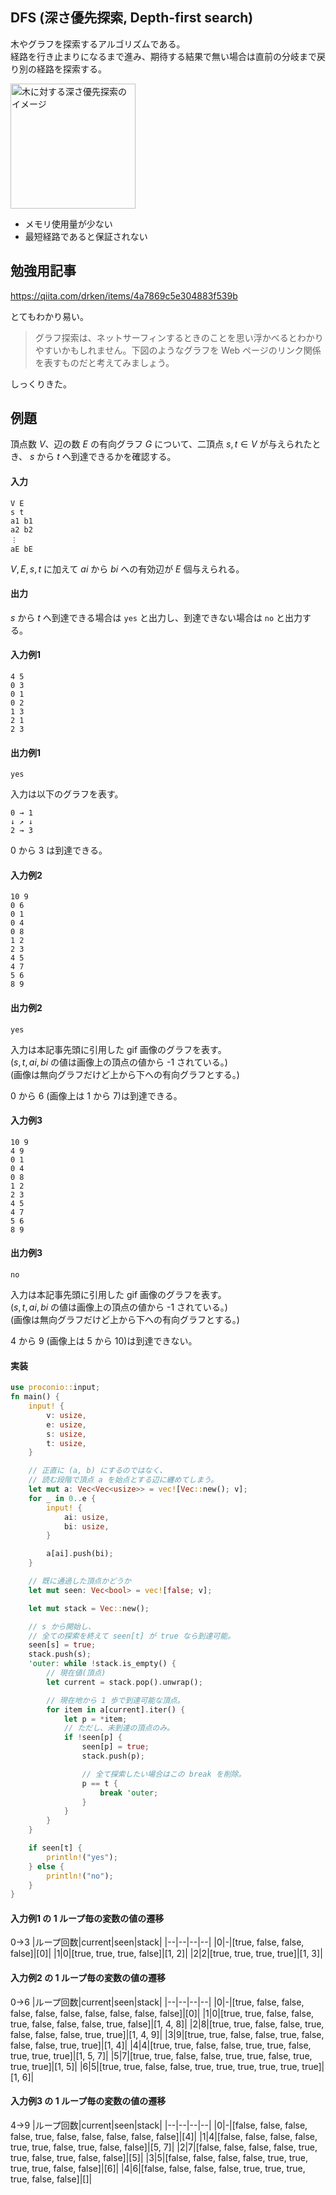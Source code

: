 ## DFS (深さ優先探索, Depth-first search)

木やグラフを探索するアルゴリズムである。  
経路を行き止まりになるまで進み、期待する結果で無い場合は直前の分岐まで戻り別の経路を探索する。

<a href="https://en.wikipedia.org/wiki/File:Depth-First-Search.gif"><img width="200px" alt="木に対する深さ優先探索のイメージ" src="https://upload.wikimedia.org/wikipedia/commons/7/7f/Depth-First-Search.gif"></a>
* メモリ使用量が少ない
* 最短経路であると保証されない


## 勉強用記事

https://qiita.com/drken/items/4a7869c5e304883f539b

とてもわかり易い。

> グラフ探索は、ネットサーフィンするときのことを思い浮かべるとわかりやすいかもしれません。下図のようなグラフを Web ページのリンク関係を表すものだと考えてみましょう。

しっくりきた。

## 例題
頂点数 $V$、辺の数 $E$ の有向グラフ $G$ について、二頂点 $s, t \in V$ が与えられたとき、
$s$ から $t$ へ到達できるかを確認する。

#### 入力
```
V E
s t
a1 b1
a2 b2
︙
aE bE
```
$V, E, s, t$ に加えて $ai$ から $bi$ への有効辺が $E$ 個与えられる。

#### 出力
$s$ から $t$ へ到達できる場合は `yes` と出力し、到達できない場合は `no` と出力する。


#### 入力例1
```
4 5
0 3
0 1
0 2
1 3
2 1
2 3
```

#### 出力例1
```
yes
```
入力は以下のグラフを表す。
```
0 → 1
↓ ↗ ↓
2 → 3
```
0 から 3 は到達できる。

#### 入力例2
```
10 9
0 6
0 1
0 4
0 8
1 2
2 3
4 5
4 7
5 6
8 9
```

#### 出力例2
```
yes
```
入力は本記事先頭に引用した gif 画像のグラフを表す。  
($s, t, ai, bi$ の値は画像上の頂点の値から -1 されている。)  
(画像は無向グラフだけど上から下への有向グラフとする。)

0 から 6 (画像上は 1 から 7)は到達できる。

#### 入力例3
```
10 9
4 9
0 1
0 4
0 8
1 2
2 3
4 5
4 7
5 6
8 9
```

#### 出力例3
```
no
```
入力は本記事先頭に引用した gif 画像のグラフを表す。  
($s, t, ai, bi$ の値は画像上の頂点の値から -1 されている。)  
(画像は無向グラフだけど上から下への有向グラフとする。)

4 から 9 (画像上は 5 から 10)は到達できない。

#### 実装
```rust
use proconio::input;
fn main() {
    input! {
        v: usize,
        e: usize,
        s: usize,
        t: usize,
    }

    // 正直に (a, b) にするのではなく、
    // 読む段階で頂点 a を始点とする辺に纏めてしまう。
    let mut a: Vec<Vec<usize>> = vec![Vec::new(); v];
    for _ in 0..e {
        input! {
            ai: usize,
            bi: usize,
        }

        a[ai].push(bi);
    }

    // 既に通過した頂点かどうか
    let mut seen: Vec<bool> = vec![false; v];

    let mut stack = Vec::new();

    // s から開始し、
    // 全ての探索を終えて seen[t] が true なら到達可能。
    seen[s] = true;
    stack.push(s);
    'outer: while !stack.is_empty() {
        // 現在値(頂点)
        let current = stack.pop().unwrap();

        // 現在地から 1 歩で到達可能な頂点。
        for item in a[current].iter() {
            let p = *item;
            // ただし、未到達の頂点のみ。
            if !seen[p] {
                seen[p] = true;
                stack.push(p);

                // 全て探索したい場合はこの break を削除。
                p == t {
                    break 'outer;
                }
            }
        }
    }

    if seen[t] {
        println!("yes");
    } else {
        println!("no");
    }
}
```

#### 入力例1 の 1 ループ毎の変数の値の遷移
0->3
|ループ回数|current|seen|stack|
|--|--|--|--|
|0|-|[true, false, false, false]|[0]|
|1|0|[true, true, true, false]|[1, 2]|
|2|2|[true, true, true, true]|[1, 3]|

#### 入力例2 の 1 ループ毎の変数の値の遷移
0->6
|ループ回数|current|seen|stack|
|--|--|--|--|
|0|-|[true, false, false, false, false, false, false, false, false, false]|[0]|
|1|0|[true, true, false, false, true, false, false, false, true, false]|[1, 4, 8]|
|2|8|[true, true, false, false, true, false, false, false, true, true]|[1, 4, 9]|
|3|9|[true, true, false, false, true, false, false, false, true, true]|[1, 4]|
|4|4|[true, true, false, false, true, true, false, true, true, true]|[1, 5, 7]|
|5|7|[true, true, false, false, true, true, false, true, true, true]|[1, 5]|
|6|5|[true, true, false, false, true, true, true, true, true, true]|[1, 6]|

#### 入力例3 の 1 ループ毎の変数の値の遷移
4->9
|ループ回数|current|seen|stack|
|--|--|--|--|
|0|-|[false, false, false, false, true, false, false, false, false, false]|[4]|
|1|4|[false, false, false, false, true, true, false, true, false, false]|[5, 7]|
|2|7|[false, false, false, false, true, true, false, true, false, false]|[5]|
|3|5|[false, false, false, false, true, true, true, true, false, false]|[6]|
|4|6|[false, false, false, false, true, true, true, true, false, false]|[]|
